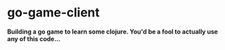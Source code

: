 # go-game-client

__Building a go game to learn some clojure. You'd be a fool to actually use any of this code...__

